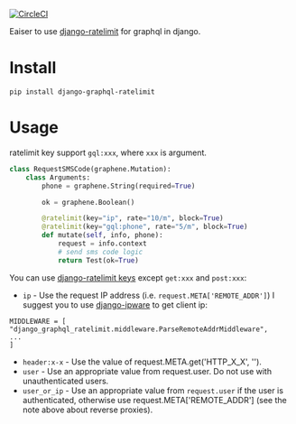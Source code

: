 [![CircleCI](https://circleci.com/gh/o3o3o/django-graphql-ratelimit.svg?style=svg)](https://circleci.com/gh/o3o3o/django-graphql-ratelimit)

Eaiser to use [django-ratelimit](https://github.com/jsocol/django-ratelimit) for graphql in django.


# Install

```
pip install django-graphql-ratelimit
```

# Usage

ratelimit key support `gql:xxx`, where `xxx` is argument.

```python
class RequestSMSCode(graphene.Mutation):
    class Arguments:
        phone = graphene.String(required=True)

        ok = graphene.Boolean()

        @ratelimit(key="ip", rate="10/m", block=True)
        @ratelimit(key="gql:phone", rate="5/m", block=True)
        def mutate(self, info, phone):
            request = info.context
            # send sms code logic
            return Test(ok=True)
```
You can use [django-ratelimit keys](https://django-ratelimit.readthedocs.io/en/latest/keys.html#common-keys) except `get:xxx` and `post:xxx`:
* `ip` - Use the request IP address (i.e. `request.META['REMOTE_ADDR']`)
I suggest you to use [django-ipware](https://github.com/un33k/django-ipware) to get client ip:
```
MIDDLEWARE = [
"django_graphql_ratelimit.middleware.ParseRemoteAddrMiddleware",
...
]
```
* `header:x-x` - Use the value of request.META.get('HTTP_X_X', '').
* `user` - Use an appropriate value from request.user. Do not use with unauthenticated users.
* `user_or_ip` - Use an appropriate value from `request.user` if the user is authenticated, otherwise use request.META['REMOTE_ADDR'] (see the note above about reverse proxies).

